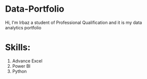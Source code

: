 # Data-Portfolio
Hi, I'm Irbaz a student of Professional Qualification and it is my data analytics portfolio

# Skills:
1. Advance Excel
2. Power BI
3. Python
